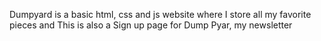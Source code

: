 Dumpyard is a basic html, css and js website where I store all my favorite pieces and This is also a Sign up page for Dump Pyar, my newsletter 
